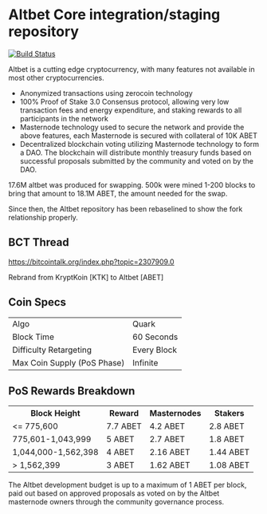Altbet Core integration/staging repository
=====================================

[![Build Status](https://travis-ci.org/altbetproject/Altbet.svg?branch=master)](https://travis-ci.org/altbetproject/Altbet)

Altbet is a cutting edge cryptocurrency, with many features not available in most other cryptocurrencies.
- Anonymized transactions using zerocoin technology
- 100% Proof of Stake 3.0 Consensus protocol, allowing very low transaction fees and energy expenditure, and staking rewards to all participants in the network
- Masternode technology used to secure the network and provide the above features, each Masternode is secured
  with collateral of 10K ABET
- Decentralized blockchain voting utilizing Masternode technology to form a DAO. The blockchain will distribute monthly treasury funds based on successful proposals submitted by the community and voted on by the DAO.

17.6M altbet was produced for swapping. 500k were mined 1-200 blocks to bring that amount to 18.1M ABET, the amount needed for the swap.

Since then, the Altbet repository has been rebaselined to show the fork relationship properly.

## BCT Thread ##

https://bitcointalk.org/index.php?topic=2307909.0

Rebrand from KryptKoin [KTK] to Altbet [ABET]

## Coin Specs ##
<table>
<tr><td>Algo</td><td>Quark</td></tr>
<tr><td>Block Time</td><td>60 Seconds</td></tr>
<tr><td>Difficulty Retargeting</td><td>Every Block</td></tr>
<tr><td>Max Coin Supply (PoS Phase)</td><td>Infinite</td></tr>
</table>

## PoS Rewards Breakdown ##

<table>
<th>Block Height</th><th>Reward</th><th>Masternodes</th><th>Stakers</th>
<tr><td><= 775,600</td><td>7.7 ABET</td><td>4.2 ABET</td><td>2.8 ABET</td></tr>
<tr><td>775,601-1,043,999</td><td>5 ABET</td><td>2.7 ABET</td><td>1.8 ABET</td></tr>
<tr><td>1,044,000-1,562,398</td><td>4 ABET</td><td>2.16 ABET</td><td>1.44 ABET</td></tr>
<tr><td>> 1,562,399</td><td>3 ABET</td><td>1.62 ABET</td><td>1.08 ABET</td></tr>
</table>

The Altbet development budget is up to a maximum of 1 ABET per block, paid out based on approved proposals as voted on by the Altbet masternode owners through the community governance process.
